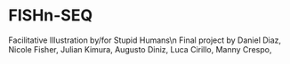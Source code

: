 # FISHn-SEQ
Facilitative Illustration by/for Stupid Humans\n
Final project by Daniel Diaz, Nicole Fisher, Julian Kimura, Augusto Diniz, Luca Cirillo, Manny Crespo, 
